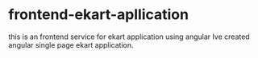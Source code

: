 # frontend-ekart-apllication
this is an frontend service for ekart application using angular
Ive created angular single page ekart application.
